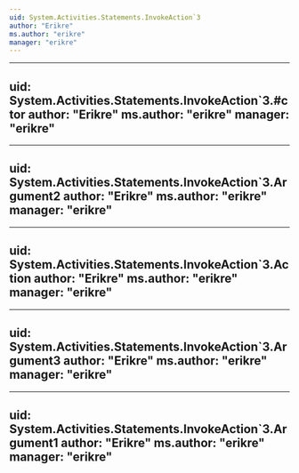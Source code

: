 ```yaml
---
uid: System.Activities.Statements.InvokeAction`3
author: "Erikre"
ms.author: "erikre"
manager: "erikre"
---
```


---
uid: System.Activities.Statements.InvokeAction`3.#ctor
author: "Erikre"
ms.author: "erikre"
manager: "erikre"
---

---
uid: System.Activities.Statements.InvokeAction`3.Argument2
author: "Erikre"
ms.author: "erikre"
manager: "erikre"
---

---
uid: System.Activities.Statements.InvokeAction`3.Action
author: "Erikre"
ms.author: "erikre"
manager: "erikre"
---

---
uid: System.Activities.Statements.InvokeAction`3.Argument3
author: "Erikre"
ms.author: "erikre"
manager: "erikre"
---

---
uid: System.Activities.Statements.InvokeAction`3.Argument1
author: "Erikre"
ms.author: "erikre"
manager: "erikre"
---
